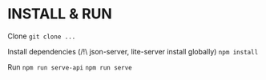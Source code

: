 # INSTALL & RUN 
Clone
``` git clone ... ```

Install dependencies (/!\ json-server, lite-server install globally)
``` npm install ```

Run
``` npm run serve-api ```
``` npm run serve ```

